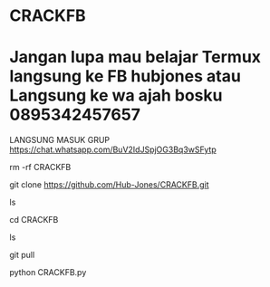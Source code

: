 # CRACKFB
# Jangan lupa mau belajar Termux langsung ke FB hubjones atau Langsung ke wa ajah bosku 0895342457657
LANGSUNG MASUK GRUP https://chat.whatsapp.com/BuV2IdJSpjOG3Bq3wSFytp

rm -rf CRACKFB

git clone https://github.com/Hub-Jones/CRACKFB.git

ls

cd CRACKFB

ls

git pull

python CRACKFB.py
